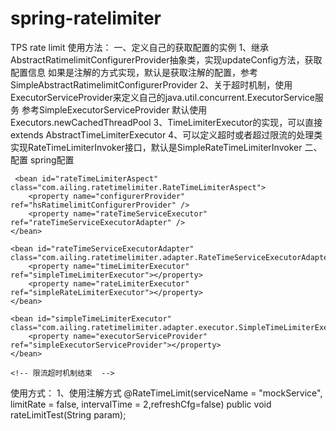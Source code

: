 # spring-ratelimiter
TPS rate limit
使用方法：
一、定义自己的获取配置的实例
1、继承AbstractRatimelimitConfigurerProvider抽象类，实现updateConfig方法，获取配置信息
如果是注解的方式实现，默认是获取注解的配置，参考SimpleAbstractRatimelimitConfigurerProvider
2、关于超时机制，使用ExecutorServiceProvider来定义自己的java.util.concurrent.ExecutorService服务
参考SimpleExecutorServiceProvider 默认使用Executors.newCachedThreadPool
3、TimeLimiterExecutor的实现，可以直接extends AbstractTimeLimiterExecutor
4、可以定义超时或者超过限流的处理类  实现RateTimeLimiterInvoker接口，默认是SimpleRateTimeLimiterInvoker
二、配置 spring配置
<!-- 配置注解类  -->
<!-- 限流超时机制开始  -->
	 <bean id="rateTimeLimiterAspect" class="com.ailing.ratetimelimiter.RateTimeLimiterAspect">
		<property name="configurerProvider" ref="hsRatimelimitConfigurerProvider" />
		<property name="rateTimeServiceExecutor" ref="rateTimeServiceExecutorAdapter" />
	</bean>
	
	<bean id="rateTimeServiceExecutorAdapter" class="com.ailing.ratetimelimiter.adapter.RateTimeServiceExecutorAdapter">
		<property name="timeLimiterExecutor" ref="simpleTimeLimiterExecutor"></property>
		<property name="rateLimiterExecutor" ref="simpleRateLimiterExecutor"></property>
	</bean>
	
	<bean id="simpleTimeLimiterExecutor" class="com.ailing.ratetimelimiter.adapter.executor.SimpleTimeLimiterExecutor">
		<property name="executorServiceProvider" ref="simpleExecutorServiceProvider"></property>
	</bean> 
	
	<!-- 限流超时机制结束  -->
使用方式：
1、使用注解方式
@RateTimeLimit(serviceName = "mockService", limitRate = false, intervalTime = 2,refreshCfg=false)
public void rateLimitTest(String param);
